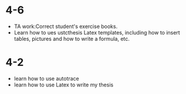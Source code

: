 # 4-6
* TA work:Correct student's exercise books. 
* Learn how to ues ustcthesis Latex templates, including how to insert tables, pictures and how to write a formula, etc.
# 4-2
* learn how to use autotrace
* learn how to use Latex to write my thesis
